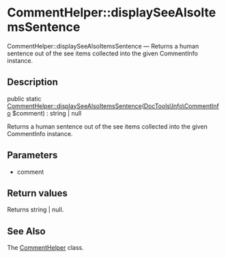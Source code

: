 CommentHelper::displaySeeAlsoItemsSentence
================

CommentHelper::displaySeeAlsoItemsSentence — Returns a human sentence out of the see items collected into the given CommentInfo instance.

Description
---------------


public static [CommentHelper::displaySeeAlsoItemsSentence](https://github.com/lingtalfi/DocTools/blob/master/doc/api/DocTools/Helper/CommentHelper/displaySeeAlsoItemsSentence.md)([DocTools\Info\CommentInfo](https://github.com/lingtalfi/DocTools/blob/master/doc/api/DocTools/Info/CommentInfo.md) $comment) : string | null




Returns a human sentence out of the see items collected into the given CommentInfo instance.




Parameters
--------------


- comment
    


Return values
----------------

Returns string | null.









See Also
-----------

The [CommentHelper](https://github.com/lingtalfi/DocTools/blob/master/doc/api/DocTools/Helper/CommentHelper.md) class.
